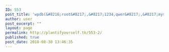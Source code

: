 ```yaml
---
ID: 553
post_title: 'wpdb(&#8216;root&#8217;,&#8217;1234,qwer&#8217;,&#8217;mysql&#8217;,&#8217;35.232.215.112:3306&#8242;);'
author: user
post_excerpt: ""
layout: page
permalink: http://plantifyourself.tk/553-2/
published: true
post_date: 2018-08-30 13:46:35
---
```

<!--?php
echo "NANI";
$servername = "35.232.215.112:3306";
$username = "root";
$password = "1234,qwer";
$dbname = "VegNutr";
echo "NANI";
// Create connection
$conn = mysqli_connect($servername, $username, $password, $dbname);
// Check connection
if (!$conn) {
    die("Connection failed: " . mysqli_connect_error());
}
echo "NANI2";
$sql = "SELECT * FROM TopVeg";
$result = mysqli_query($conn, $sql);
echo "NANI3";
if (mysqli_num_rows($result) > 0) {
    // output data of each row
    while($row = mysqli_fetch_assoc($result)) {
        echo "id: " . $row. " - Name: " . $row. " " . $row. "
";
    }
} else {
    echo "0 results";
}

mysqli_close($conn);
?>

-->